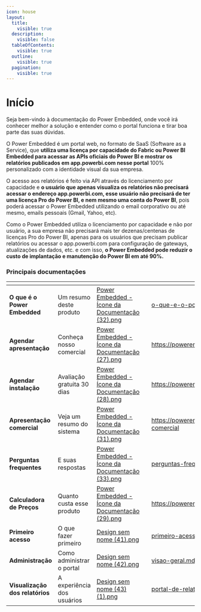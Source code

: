 ```yaml
---
icon: house
layout:
  title:
    visible: true
  description:
    visible: false
  tableOfContents:
    visible: true
  outline:
    visible: true
  pagination:
    visible: true
---
```


# Início

Seja bem-vindo à documentação do Power Embedded, onde você irá conhecer melhor a solução e entender como o portal funciona e tirar boa parte das suas dúvidas.

O Power Embedded é um portal web, no formato de SaaS (Software as a Service), que **utiliza uma licença por capacidade do Fabric ou Power BI Embedded para acessar as APIs oficiais do Power BI e mostrar os relatórios publicados em app.powerbi.com nesse portal** 100% personalizado com a identidade visual da sua empresa.

O acesso aos relatórios é feito via API através do licenciamento por capacidade e **o usuário que apenas visualiza os relatórios não precisará acessar o endereço app.powerbi.com, esse usuário não precisará de ter uma licença Pro do Power BI, e nem mesmo uma conta do Power BI**, pois poderá acessar o Power Embedded utilizando o email corporativo ou até mesmo, emails pessoais (Gmail, Yahoo, etc).

Como o Power Embedded utiliza o licenciamento por capacidade e não por usuário, a sua empresa não precisará mais ter dezenas/centenas de licenças Pro do Power BI, apenas para os usuários que precisam publicar relatórios ou acessar o app.powerbi.com para configuração de gateways, atualizações de dados, etc. e com isso, **o Power Embedded pode reduzir o custo de implantação e manutenção do Power BI em até 90%.**

### Principais documentações

<table data-view="cards"><thead><tr><th></th><th></th><th data-hidden data-card-cover data-type="files"></th><th data-hidden></th><th data-hidden data-card-target data-type="content-ref"></th></tr></thead><tbody><tr><td><strong>O que é o Power Embedded</strong></td><td>Um resumo deste produto</td><td><a href=".gitbook/assets/Power Embedded - Ícone da Documentação (32).png">Power Embedded - Ícone da Documentação (32).png</a></td><td></td><td><a href="inicio/o-que-e-o-power-embedded.md">o-que-e-o-power-embedded.md</a></td></tr><tr><td><strong>Agendar apresentação</strong></td><td>Conheça nosso comercial</td><td><a href=".gitbook/assets/Power Embedded - Ícone da Documentação (27).png">Power Embedded - Ícone da Documentação (27).png</a></td><td></td><td><a href="https://powerembedded.com.br/apresentacao">https://powerembedded.com.br/apresentacao</a></td></tr><tr><td><strong>Agendar instalação</strong></td><td>Avaliação gratuita 30 dias</td><td><a href=".gitbook/assets/Power Embedded - Ícone da Documentação (28).png">Power Embedded - Ícone da Documentação (28).png</a></td><td></td><td><a href="https://powerembedded.com.br/instalacao">https://powerembedded.com.br/instalacao</a></td></tr><tr><td><strong>Apresentação comercial</strong></td><td>Veja um resumo do sistema</td><td><a href=".gitbook/assets/Power Embedded - Ícone da Documentação (31).png">Power Embedded - Ícone da Documentação (31).png</a></td><td></td><td><a href="https://powerembedded.com.br/apresentacao-comercial">https://powerembedded.com.br/apresentacao-comercial</a></td></tr><tr><td><strong>Perguntas frequentes</strong></td><td>E suas respostas</td><td><a href=".gitbook/assets/Power Embedded - Ícone da Documentação (33).png">Power Embedded - Ícone da Documentação (33).png</a></td><td></td><td><a href="perguntas-frequentes/">perguntas-frequentes</a></td></tr><tr><td><strong>Calculadora de Preços</strong></td><td>Quanto custa esse produto</td><td><a href=".gitbook/assets/Power Embedded - Ícone da Documentação (29).png">Power Embedded - Ícone da Documentação (29).png</a></td><td></td><td><a href="https://powerembedded.com.br/calculadora">https://powerembedded.com.br/calculadora</a></td></tr><tr><td><strong>Primeiro acesso</strong></td><td>O que fazer primeiro</td><td><a href=".gitbook/assets/Design sem nome (41).png">Design sem nome (41).png</a></td><td></td><td><a href="administracao/primeiro-acesso.md">primeiro-acesso.md</a></td></tr><tr><td><strong>Administração</strong></td><td>Como administrar o portal</td><td><a href=".gitbook/assets/Design sem nome (42).png">Design sem nome (42).png</a></td><td></td><td><a href="administracao/visao-geral.md">visao-geral.md</a></td></tr><tr><td><strong>Visualização dos relatórios</strong></td><td>A experiência dos usuários</td><td><a href=".gitbook/assets/Design sem nome (43) (1).png">Design sem nome (43) (1).png</a></td><td></td><td><a href="portal-de-relatorios/portal-de-relatorios.md">portal-de-relatorios.md</a></td></tr></tbody></table>

